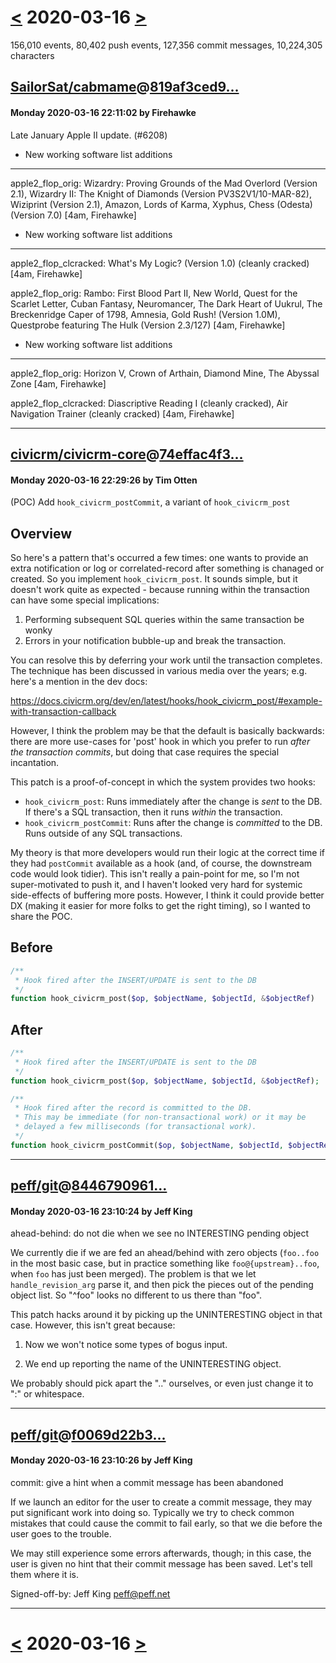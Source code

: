 # [<](2020-03-15.md) 2020-03-16 [>](2020-03-17.md)

156,010 events, 80,402 push events, 127,356 commit messages, 10,224,305 characters


## [SailorSat/cabmame](https://github.com/SailorSat/cabmame)@[819af3ced9...](https://github.com/SailorSat/cabmame/commit/819af3ced97dcfbd561cb3015b5bb02787e9a657)
#### Monday 2020-03-16 22:11:02 by Firehawke

Late January Apple II update. (#6208)

* New working software list additions
-----------------------------------

apple2_flop_orig: Wizardry: Proving Grounds of the Mad Overlord (Version 2.1), Wizardry II: The Knight of Diamonds (Version PV3S2V1/10-MAR-82), Wiziprint (Version 2.1), Amazon, Lords of Karma, Xyphus, Chess (Odesta) (Version 7.0) [4am, Firehawke]

* New working software list additions
-----------------------------------

apple2_flop_clcracked: What's My Logic? (Version 1.0) (cleanly cracked) [4am, Firehawke]

apple2_flop_orig: Rambo: First Blood Part II, New World, Quest for the Scarlet Letter, Cuban Fantasy, Neuromancer, The Dark Heart of Uukrul, The Breckenridge Caper of 1798, Amnesia, Gold Rush! (Version 1.0M), Questprobe featuring The Hulk (Version 2.3/127) [4am, Firehawke]

* New working software list additions
-----------------------------------

apple2_flop_orig: Horizon V, Crown of Arthain, Diamond Mine, The Abyssal Zone  [4am, Firehawke]

apple2_flop_clcracked: Diascriptive Reading I (cleanly cracked), Air Navigation Trainer (cleanly cracked) [4am, Firehawke]

---
## [civicrm/civicrm-core](https://github.com/civicrm/civicrm-core)@[74effac4f3...](https://github.com/civicrm/civicrm-core/commit/74effac4f391e5daa8d0d43eecbe9f1350b75dfc)
#### Monday 2020-03-16 22:29:26 by Tim Otten

(POC) Add `hook_civicrm_postCommit`, a variant of `hook_civicrm_post`

Overview
--------

So here's a pattern that's occurred a few times: one wants to provide an
extra notification or log or correlated-record after something is chanaged
or created.  So you implement `hook_civicrm_post`.  It sounds simple, but it
doesn't work quite as expected - because running within the transaction can
have some special implications:

1. Performing subsequent SQL queries within the same transaction be wonky
2. Errors in your notification bubble-up and break the transaction.

You can resolve this by deferring your work until the transaction completes. The
technique has been discussed in various media over the years; e.g. here's a mention in the dev docs:

https://docs.civicrm.org/dev/en/latest/hooks/hook_civicrm_post/#example-with-transaction-callback

However, I think the problem may be that the default is basically backwards: there are more use-cases
for 'post' hook in which you prefer to run *after the transaction commits*, but doing that case requires
the special incantation.

This patch is a proof-of-concept in which the system provides two hooks:

* `hook_civicrm_post`: Runs immediately after the change is *sent* to the DB.
  If there's a SQL transaction, then it runs *within* the transaction.
* `hook_civicrm_postCommit`: Runs after the change is *committed* to the DB.
  Runs outside of any SQL transactions.

My theory is that more developers would run their logic at the correct time
if they had `postCommit` available as a hook (and, of course, the downstream
code would look tidier).  This isn't really a pain-point for me, so I'm not
super-motivated to push it, and I haven't looked very hard for systemic
side-effects of buffering more posts.  However, I think it could provide
better DX (making it easier for more folks to get the right timing), so I
wanted to share the POC.

Before
------

```php
/**
 * Hook fired after the INSERT/UPDATE is sent to the DB
 */
function hook_civicrm_post($op, $objectName, $objectId, &$objectRef)
```

After
------

```php
/**
 * Hook fired after the INSERT/UPDATE is sent to the DB
 */
function hook_civicrm_post($op, $objectName, $objectId, &$objectRef);

/**
 * Hook fired after the record is committed to the DB.
 * This may be immediate (for non-transactional work) or it may be
 * delayed a few milliseconds (for transactional work).
 */
function hook_civicrm_postCommit($op, $objectName, $objectId, $objectRef);
```

---
## [peff/git](https://github.com/peff/git)@[8446790961...](https://github.com/peff/git/commit/844679096170d45a0ee2303069162abfb6141452)
#### Monday 2020-03-16 23:10:24 by Jeff King

ahead-behind: do not die when we see no INTERESTING pending object

We currently die if we are fed an ahead/behind with zero
objects (`foo..foo` in the most basic case, but in practice
something like `foo@{upstream}..foo`, when `foo` has just
been merged).  The problem is that we let
`handle_revision_arg` parse it, and then pick the pieces out
of the pending object list. So "^foo" looks no different to
us there than "foo".

This patch hacks around it by picking up the UNINTERESTING
object in that case. However, this isn't great because:

  1. Now we won't notice some types of bogus input.

  2. We end up reporting the name of the UNINTERESTING object.

We probably should pick apart the ".." ourselves, or even
just change it to ":" or whitespace.

---
## [peff/git](https://github.com/peff/git)@[f0069d22b3...](https://github.com/peff/git/commit/f0069d22b3489a44de7f99527c1666f1a6fed174)
#### Monday 2020-03-16 23:10:26 by Jeff King

commit: give a hint when a commit message has been abandoned

If we launch an editor for the user to create a commit
message, they may put significant work into doing so.
Typically we try to check common mistakes that could cause
the commit to fail early, so that we die before the user
goes to the trouble.

We may still experience some errors afterwards, though; in
this case, the user is given no hint that their commit
message has been saved. Let's tell them where it is.

Signed-off-by: Jeff King <peff@peff.net>

---

# [<](2020-03-15.md) 2020-03-16 [>](2020-03-17.md)

